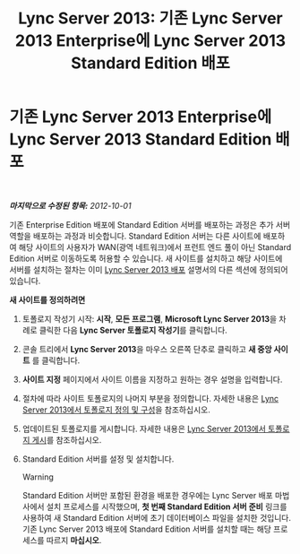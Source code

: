 ﻿---
title: 'Lync Server 2013: 기존 Lync Server 2013 Enterprise에 Lync Server 2013 Standard Edition 배포'
TOCTitle: 기존 Lync Server 2013 Enterprise에 Lync Server 2013 Standard Edition 배포
ms:assetid: 05ea128d-6c94-49b3-b28b-477367196425
ms:mtpsurl: https://technet.microsoft.com/ko-kr/library/Gg398112(v=OCS.15)
ms:contentKeyID: 49302684
ms.date: 08/10/2015
mtps_version: v=OCS.15
ms.translationtype: HT
---

# 기존 Lync Server 2013 Enterprise에 Lync Server 2013 Standard Edition 배포

 

_**마지막으로 수정된 항목:** 2012-10-01_

기존 Enterprise Edition 배포에 Standard Edition 서버를 배포하는 과정은 추가 서버 역할을 배포하는 과정과 비슷합니다. Standard Edition 서버는 다른 사이트에 배포하여 해당 사이트의 사용자가 WAN(광역 네트워크)에서 프런트 엔드 풀이 아닌 Standard Edition 서버로 이동하도록 허용할 수 있습니다. 새 사이트를 설치하고 해당 사이트에 서버를 설치하는 절차는 이미 [Lync Server 2013 배포](lync-server-2013-deploying-lync-server.md) 설명서의 다른 섹션에 정의되어 있습니다.

**새 사이트를 정의하려면**

1.  토폴로지 작성기 시작: **시작**, **모든 프로그램**, **Microsoft Lync Server 2013**을 차례로 클릭한 다음 **Lync Server 토폴로지 작성기**를 클릭합니다.

2.  콘솔 트리에서 **Lync Server 2013**을 마우스 오른쪽 단추로 클릭하고 **새 중앙 사이트** 를 클릭합니다.

3.  **사이트 지정** 페이지에서 사이트 이름을 지정하고 원하는 경우 설명을 입력합니다.

4.  절차에 따라 사이트 토폴로지의 나머지 부분을 정의합니다. 자세한 내용은 [Lync Server 2013에서 토폴로지 정의 및 구성](lync-server-2013-defining-and-configuring-the-topology.md)을 참조하십시오.

5.  업데이트된 토폴로지를 게시합니다. 자세한 내용은 [Lync Server 2013에서 토폴로지 게시](lync-server-2013-publish-the-topology.md)를 참조하십시오.

6.  Standard Edition 서버를 설정 및 설치합니다.
    

    > [!WARNING]
    > Standard Edition 서버만 포함된 환경을 배포한 경우에는 Lync Server 배포 마법사에서 설치 프로세스를 시작했으며, <STRONG>첫 번째 Standard Edition 서버 준비</STRONG> 링크를 사용하여 새 Standard Edition 서버에 초기 데이터베이스 파일을 설치한 것입니다. 기존 Lync Server 2013 배포에 Standard Edition 서버를 설치할 때는 해당 프로세스를 따르지 <STRONG>마십시오</STRONG>.


